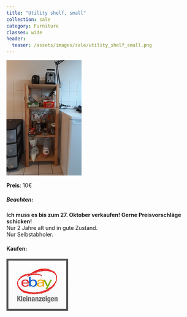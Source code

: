 ```yaml
---
title: "Utility shelf, small"
collection: sale
category: Furniture
classes: wide
header: 
  teaser: /assets/images/sale/utility_shelf_small.png
---
```




<a href="https://www.ebay-kleinanzeigen.de/s-anzeige/ikea-ivar-regal-mit-flaschbord/1548747775-88-9420">
  <img src="/assets/images/sale/utility_shelf_small.png" alt="Utility shelf, small">
</a>

**Preis**: 10€

##### Beachten:
**Ich muss es bis zum 27. Oktober verkaufen! Gerne Preisvorschläge schicken!**<br>
Nur 2 Jahre alt und in gute Zustand.<br>
Nur Selbstabholer.

#### Kaufen:
<a href="https://www.ebay-kleinanzeigen.de/s-anzeige/ikea-ivar-regal-mit-flaschbord/1548747775-88-9420">
  <img src="/assets/images/ebay.png" alt="Ebay Kleinanzeigen" style="border: 5px solid #555">
</a>

